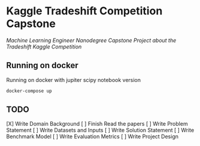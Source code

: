 # Kaggle Tradeshift Competition Capstone
*Machine Learning Engineer Nanodegree Capstone Project about the Tradeshift Kaggle Competition*

## Running on docker

Running on docker with jupiter scipy notebook version
``` bash
docker-compose up
```

## TODO
[X] Write Domain Background
[ ] Finish Read the papers
[ ] Write Problem Statement
[ ] Write Datasets and Inputs
[ ] Write Solution Statement
[ ] Write Benchmark Model
[ ] Write Evaluation Metrics
[ ] Write Project Design